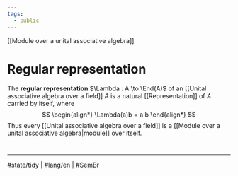 ```yaml
---
tags:
  - public
---
```

[[Module over a unital associative algebra]]
# Regular representation

The **regular representation** $\Lambda : A \to \End(A)$ of an [[Unital associative algebra over a field]] $A$ is a natural [[Representation]] of $A$ carried by itself, where
$$
\begin{align*}
\Lambda(a)b = a b
\end{align*}
$$
Thus every [[Unital associative algebra over a field]] is a [[Module over a unital associative algebra|module]] over itself.


#
---
#state/tidy | #lang/en | #SemBr 